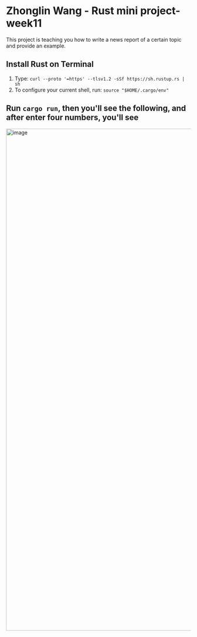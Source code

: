 # Zhonglin Wang - Rust mini project-week11
This project is teaching you how to write a news report of a certain topic and provide an example.

## Install Rust on Terminal
1. Type: `curl --proto '=https' --tlsv1.2 -sSf https://sh.rustup.rs | sh`
2. To configure your current shell, run: `source "$HOME/.cargo/env"`

## Run `cargo run`, then you'll see the following, and after enter four numbers, you'll see
<img width="1367" alt="image" src="https://user-images.githubusercontent.com/112585430/231603924-5398fd86-b9cd-43bc-9be5-6e87b9bf736b.png">
